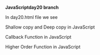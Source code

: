 **JavaScriptday20 branch**

In day20.html file we see <br/>

Shallow copy and Deep copy in JavaScript <br/>

Callback Function in JavaScript <br/>

Higher Order Function in JavaScript <br/>
